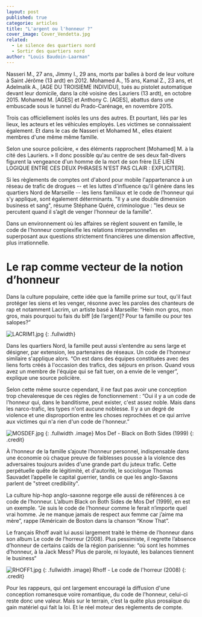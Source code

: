 ```yaml
---
layout: post
published: true
categorie: articles
title: "L'argent ou l'honneur ?"
cover_image: Cover_Vendetta.jpg
related: 
  - Le silence des quartiers nord
  - Sortir des quartiers nord
author: "Louis Baudoin-Laarman"
---
```


Nasseri M., 27 ans, Jimmy I., 29 ans, morts par balles à bord de leur voiture à Saint Jérôme (13 ardt) en 2012. Mohamed A., 15 ans, Kamal Z., 23 ans, et Adelmalik A., [AGE DU TROISIEME INDIVIDU], tués au pistolet automatique devant leur domicile, dans la cité voisine des Lauriers (13 ardt), en octobre 2015. Mohamed M. [AGES] et Anthony C. [AGES], abattus dans une embuscade sous le tunnel du Prado-Carénage, en novembre 2015.

Trois cas  officiellement isolés les uns des autres. Et pourtant, liés par les lieux, les acteurs et les véhicules employés. Les victimes se connaissaient également. Et dans le cas de Nasseri et Mohamed M., elles étaient membres d'une même même famille. 

Selon une source policière, « des éléments rapprochent [Mohamed] M. à la cité des Lauriers. » Il donc possible qu'au centre de ses deux fait-divers figurent la vengeance d'un homme de la mort de son frère [LE LIEN LOGIQUE ENTRE CES DEUX PHRASES N'EST PAS CLAIR : EXPLICITER].

Si les règlements de comptes ont d'abord pour mobile l'appartenance à un réseau de trafic de drogues -- et les luttes d'influence qu'il génère dans les quartiers Nord de Marseille -- les liens familiaux et le code de l’honneur qui s'y applique, sont également déterminants. "Il y a une double dimension business et sang", résume Stéphane Quéré, criminologue : "les deux se percutent quand il s’agit de venger l’honneur de la famille".

Dans un environnement où les affaires se règlent souvent en famille, le code de l'honneur complexifie les relations interpersonnelles en superposant aux questions strictement financières une dimension affective, plus irrationnelle. 	

# Le rap comme vecteur de la notion d’honneur

Dans la culture populaire, cette idée que la famille prime sur tout, qu'il faut protéger les siens et les venger, résonne avec les paroles des chanteurs de rap et notamment Lacrim, un artiste basé à Marseille: “Hein mon gros, mon gros, mais pourquoi tu fais du biff [de l’argent]? Pour ta famille ou pour tes salopes?”

![LACRIM1.jpg]({{site.baseurl}}/img/LACRIM1.jpg)
{: .fullwidth}


Dans les quartiers Nord, la famille peut aussi s’entendre au sens large et désigner, par extension, les partenaires de réseaux. Un code de l'honneur similaire s'applique alors. “On est dans des équipes constituées avec des liens forts créés à l'occasion des trafics, des séjours en prison. Quand vous avez un membre de l'équipe qui se fait tuer, on a envie de le venger”, explique une source policière.

Selon cette même source cependant, il ne faut pas avoir une conception trop chevaleresque de ces règles de fonctionnement : “Oui il y a un code de l'honneur qui, dans le banditisme, peut exister, c'est assez noble. Mais dans les narco-trafic, les types n'ont aucune noblesse. Il y a un degré de violence et une disproportion entre les choses reprochées et ce qui arrive aux victimes qui n'a rien d'un code de l'honneur.”

![MOSDEF.jpg]({{site.baseurl}}/img/MOSDEF.jpg)
{: .fullwidth .image}
Mos Def - Black on Both Sides (1999)
{: .credit}

À l’honneur de la famille s’ajoute l’honneur personnel, indispensable dans une économie où chaque preuve de faiblesses pousse à la violence des adversaires toujours avides d'une grande part du juteux trafic. Cette perpétuelle quête de légitimité, et d'autorité, le sociologue Thomas Sauvadet l’appelle le capital guerrier, tandis ce que les anglo-Saxons parlent de "street credibility". 

La culture hip-hop anglo-saxonne regorge elle aussi de références à ce code de l’honneur. L’album Black on Both Sides de Mos Def (1999), en est un exemple. “Je suis le code de l’honneur comme le ferait n’importe quel vrai homme. Je ne manque jamais de respect aux femme car j’aime ma mère”, rappe l’Américain de Boston dans la chanson “Know That”. 

Le français Rhoff avait lui aussi largement traité le thème de l’honneur dans son album Le code de l’horreur (2008). Plus pessimiste, il regrette l’absence d’honneur de certains caïds de la région parisienne: “où sont les hommes d’honneur, à la Jack Mess? Plus de parole, ni loyauté, les balances tiennent le business“

![RHOFF1.jpg]({{site.baseurl}}/img/RHOFF1.jpg)
{: .fullwidth .image}
Rhoff - Le code de l'horreur (2008)
{: .credit}

Pour les rappeurs, qui ont largement encouragé la diffusion d'une conception romanesque voire romantique, du code de l'honneur, celui-ci reste donc une valeur. Mais sur le terrain, c’est la quête plus prosaïque du gain matériel qui fait la loi. Et le réel moteur des règlements de compte.
